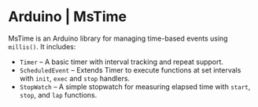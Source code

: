 # Arduino | MsTime

MsTime is an Arduino library for managing time-based events using `millis()`. It includes:

- `Timer` – A basic timer with interval tracking and repeat support.
- `ScheduledEvent` – Extends Timer to execute functions at set intervals with `init`, `exec` and `stop` handlers.
- `StopWatch` – A simple stopwatch for measuring elapsed time with `start`, `stop`, and `lap` functions.
